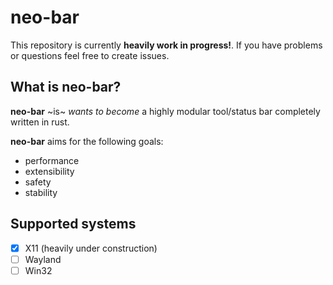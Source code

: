 # neo-bar
This repository is currently **heavily work in progress!**.
If you have problems or questions feel free to create issues.

## What is neo-bar?
**neo-bar** ~is~ *wants to become* a highly modular tool/status bar completely written in rust.

**neo-bar** aims for the following goals:
- performance
- extensibility
- safety
- stability

## Supported systems
- [x] X11 (heavily under construction)
- [ ] Wayland
- [ ] Win32
